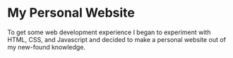 # My Personal Website

To get some web development experience I began to experiment with HTML, CSS, and Javascript and decided to make a personal website out of my new-found knowledge.
